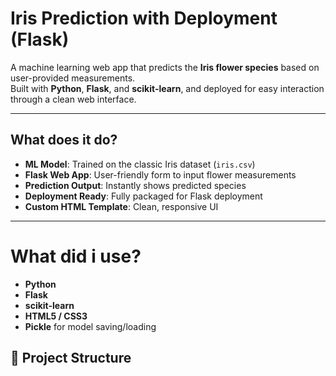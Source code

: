 # Iris Prediction with Deployment (Flask)

A machine learning web app that predicts the **Iris flower species** based on user-provided measurements.  
Built with **Python**, **Flask**, and **scikit-learn**, and deployed for easy interaction through a clean web interface.

---

## What does it do?
- **ML Model**: Trained on the classic Iris dataset (`iris.csv`)
- **Flask Web App**: User-friendly form to input flower measurements
- **Prediction Output**: Instantly shows predicted species
- **Deployment Ready**: Fully packaged for Flask deployment
- **Custom HTML Template**: Clean, responsive UI

---

# What did i use?
- **Python** 
- **Flask** 
- **scikit-learn** 
- **HTML5 / CSS3** 
- **Pickle** for model saving/loading

## 📂 Project Structure
